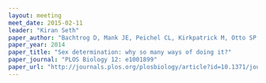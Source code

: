 ```yaml
---
layout: meeting
meet_date: 2015-02-11
leader: "Kiran Seth"
paper_author: "Bachtrog D, Mank JE, Peichel CL, Kirkpatrick M, Otto SP et al."
paper_year: 2014
paper_title: "Sex determination: why so many ways of doing it?"
paper_journal: "PLOS Biology 12: e1001899"
paper_url: "http://journals.plos.org/plosbiology/article?id=10.1371/journal.pbio.1001899"
---
```

